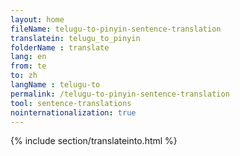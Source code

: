 ```yaml
---
layout: home
fileName: telugu-to-pinyin-sentence-translation
translatein: telugu_to_pinyin
folderName : translate
lang: en
from: te
to: zh
langName : telugu-to
permalink: /telugu-to-pinyin-sentence-translation
tool: sentence-translations
nointernationalization: true
---
```

{% include section/translateinto.html %}
